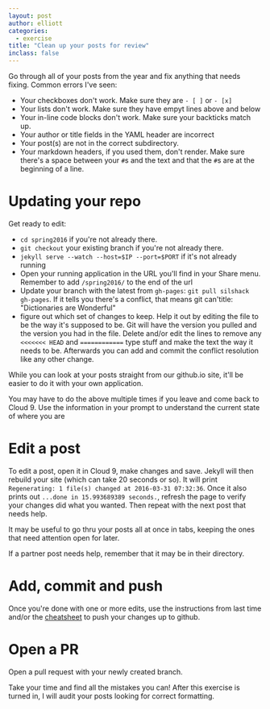 ```yaml
---
layout: post
author: elliott
categories:
  - exercise
title: "Clean up your posts for review"
inclass: false
---
```


Go through all of your posts from the year and fix anything that needs fixing.  Common errors I've seen:

- Your checkboxes don't work.  Make sure they are `- [ ]` or `- [x]`
- Your lists don't work.  Make sure they have empyt lines above and below
- Your in-line code blocks don't work.  Make sure your backticks match up.
- Your author or title fields in the YAML header are incorrect
- Your post(s) are not in the correct subdirectory.
- Your markdown headers, if you used them, don't render.  Make sure there's a space between your `#`s and the text and 
that the `#`s are at the beginning of a line.


# Updating your repo

Get ready to edit:

* `cd spring2016` if you're not already there.
* `git checkout` your existing branch if you're not already there.
* `jekyll serve --watch --host=$IP --port=$PORT` if it's not already running
* Open your running application in the URL you'll find in your Share menu.  Remember to add `/spring2016/` to the end of the url
* Update your branch with the latest from `gh-pages`: `git pull silshack gh-pages`.  If it tells you there's a conflict, that means git can'title: "Dictionaries are Wonderful"
* figure out which set of changes to keep.  Help it out by editing
the file to be the way it's supposed to be.  Git will have the version you pulled and the version you had in the file.  Delete 
and/or edit the lines to remove any `<<<<<<< HEAD` and `============` type stuff and make the text the way it needs to be. Afterwards
you can add and commit the conflict resolution like any other change.

While you can look at your posts straight from our github.io site, it'll be easier to do it with your own application.

You may have to do the above multiple times if you leave and come back to Cloud 9.  Use the information in your prompt to understand
the current state of where you are

# Edit a post

To edit a post, open it in Cloud 9, make changes and save.  Jekyll will then rebuild your site (which can take 20 seconds or so).
It will print `Regenerating: 1 file(s) changed at 2016-03-31 07:32:36`.  Once it also prints out `...done in 15.993689389 seconds.`, 
refresh the page to verify your changes did what you wanted.  Then repeat with the next post that needs help.

It may be useful to go thru your posts all at once in tabs, keeping the ones that need attention open for later.

If a partner post needs help, remember that it may be in their directory.

# Add, commit and push

Once you're done with one or more edits, use the instructions from last time and/or the [cheatsheet]({{site.baseurl}}/how-to/gitcheatsheet.md)
to push your changes up to github.

# Open a PR

Open a pull request with your newly created branch.

Take your time and find all the mistakes you can!  After this exercise is turned in, I will audit your posts looking for correct 
formatting.